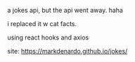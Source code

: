 a jokes api, but the api went away. haha

i replaced it w cat facts.

using react hooks and axios

site: https://markdenardo.github.io/jokes/

